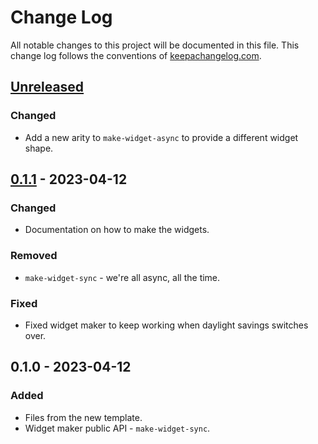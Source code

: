 # Change Log
All notable changes to this project will be documented in this file. This change log follows the conventions of [keepachangelog.com](http://keepachangelog.com/).

## [Unreleased]
### Changed
- Add a new arity to `make-widget-async` to provide a different widget shape.

## [0.1.1] - 2023-04-12
### Changed
- Documentation on how to make the widgets.

### Removed
- `make-widget-sync` - we're all async, all the time.

### Fixed
- Fixed widget maker to keep working when daylight savings switches over.

## 0.1.0 - 2023-04-12
### Added
- Files from the new template.
- Widget maker public API - `make-widget-sync`.

[Unreleased]: https://sourcehost.site/your-name/coffee-shop/compare/0.1.1...HEAD
[0.1.1]: https://sourcehost.site/your-name/coffee-shop/compare/0.1.0...0.1.1
